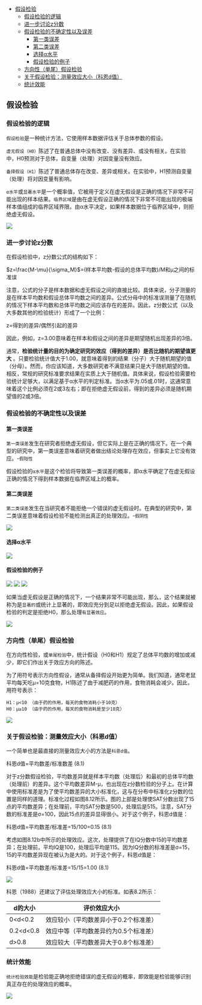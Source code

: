 - [假设检验](#%e5%81%87%e8%ae%be%e6%a3%80%e9%aa%8c)
  - [假设检验的逻辑](#%e5%81%87%e8%ae%be%e6%a3%80%e9%aa%8c%e7%9a%84%e9%80%bb%e8%be%91)
  - [进一步讨论z分数](#%e8%bf%9b%e4%b8%80%e6%ad%a5%e8%ae%a8%e8%ae%baz%e5%88%86%e6%95%b0)
  - [假设检验的不确定性以及误差](#%e5%81%87%e8%ae%be%e6%a3%80%e9%aa%8c%e7%9a%84%e4%b8%8d%e7%a1%ae%e5%ae%9a%e6%80%a7%e4%bb%a5%e5%8f%8a%e8%af%af%e5%b7%ae)
    - [第一类误差](#%e7%ac%ac%e4%b8%80%e7%b1%bb%e8%af%af%e5%b7%ae)
    - [第二类误差](#%e7%ac%ac%e4%ba%8c%e7%b1%bb%e8%af%af%e5%b7%ae)
    - [选择α水平](#%e9%80%89%e6%8b%a9%ce%b1%e6%b0%b4%e5%b9%b3)
    - [假设检验的例子](#%e5%81%87%e8%ae%be%e6%a3%80%e9%aa%8c%e7%9a%84%e4%be%8b%e5%ad%90)
  - [方向性（单尾）假设检验](#%e6%96%b9%e5%90%91%e6%80%a7%e5%8d%95%e5%b0%be%e5%81%87%e8%ae%be%e6%a3%80%e9%aa%8c)
  - [关于假设检验：测量效应大小（科恩d值）](#%e5%85%b3%e4%ba%8e%e5%81%87%e8%ae%be%e6%a3%80%e9%aa%8c%e6%b5%8b%e9%87%8f%e6%95%88%e5%ba%94%e5%a4%a7%e5%b0%8f%e7%a7%91%e6%81%a9d%e5%80%bc)
  - [统计效能](#%e7%bb%9f%e8%ae%a1%e6%95%88%e8%83%bd)

## 假设检验
### 假设检验的逻辑
`假设检验`是一种统计方法，它使用样本数据评估关于总体参数的假设。

`虚无假设（H0）`陈述了在普通总体中没有改变、没有差异、或没有相关。在实验中，H0预测对于总体，自变量（处理）对因变量没有效应。

`备择假设（H1）`陈述了普通总体存在改变、差异或相关。在实验中，H1预测自变量（处理）将对因变量有影响。

`α水平`或`显著水平`是一个概率值，它被用于定义在虚无假设是正确的情况下非常不可能出现的样本结果。`临界区域`是由在虚无假设正确的情况下非常不可能出现的极端样本值组成的临界区域界限。由α水平决定，如果样本数据位于临界区域中，则拒绝虚无假设。

![](hypothesis-testing1.png)

### 进一步讨论z分数
在假设检验中，z分数公式的结构如下：

$z=\frac{M-\mu}{\sigma_M}$=(样本平均数-假设的总体平均数)/M和μ之间的标准误

注意，公式的分子是样本数据和虚无假设之间的直接比较。具体来说，分子测量的是在样本平均数和假设总体平均数之间的差异。公式分母中的标准误测量了在随机的情况下样本平均数和总体平均数之间应该存在的差异。因此，z分数公式（以及大多数其他的检验统计）形成了一个比例：

z=得到的差异/偶然引起的差异

因此，例如，z=3.00意味着在样本和假设之间的差异是期望随机出现差异的3倍。

通常，**检验统计量的目的为确定研究的效应（得到的差异）是否比随机的期望值更大** 。只要检验统计值大于1.00，就意味着得到的结果（分子）大于随机期望的值（分母）。然而，你应该知道，大多数研究者不满意结果只是大于随机期望的值。相反，常规的研究标准要求结果在实质上大于随机值。具体来说，假设检验需要检验统计足够大，以满足基于α水平的判定标准。当α水平为.05或.01时，这通常意味着这个比例必须在2或3左右；即在拒绝虚无假设前，得到的差异必须是随机期望值的2或3倍。

### 假设检验的不确定性以及误差
#### 第一类误差
`第一类误差`发生在研究者拒绝虚无假设，但它实际上是在正确的情况下。在一个典型的研究中，第一类误差意味着研究者做出结论处理存在效应，但事实上它没有效应。-`假阳性`

假设检验的`α水平`是这个检验将导致第一类误差的概率，即α水平确定了在虚无假设正确的情况下得到样本数据在临界区域上的概率。

#### 第二类误差
`第二类误差`发生在当研究者不能拒绝一个错误的虚无假设时。在典型的研究中，第二类误差意味着假设检验不能检测出真正的处理效应。-`假阴性`

![](hypothesis-testing2.png)

#### 选择α水平
![](hypothesis-testing3.png)

#### 假设检验的例子
![](hypothesis-testing4.png)
![](hypothesis-testing5.png)
![](hypothesis-testing6.png)

如果当虚无假设是正确的情况下，一个结果非常不可能出现，那么，这个结果就被称为是`显著的`或统计上显著的，即效应充分到足以拒绝虚无假设。因此，如果假设检验的判定是拒绝H0，那么处理`有显著效应`。

![](hypothesis-testing7.png)

### 方向性（单尾）假设检验
在方向性检验，或`单尾检验`中，统计假设（H0和H1）规定了总体平均数的增加或减少，即它们作出关于效应方向的陈述。

为了用符号表示方向性假设，通常从备择假设开始更为简单。我们知道，通常老鼠平均每天吃μ=10克食物，H1陈述了由于减肥药的作用，食物消耗会减少。因此，用符号表示：

```
H1：μ<10 （由于药的作用，每天的食物消耗小于10克）
H0：μ≥10 （由于药的作用，每天的食物消耗是至少10克）
```

![](hypothesis-testing8.png)

### 关于假设检验：测量效应大小（科恩d值）
一个简单也是最直接的测量效应大小的方法是`科恩d值`。

科恩d值=平均数差/标准数差 (8.1)

对于z分数假设检验，平均数差异就是样本平均数（处理后）和最初的总体平均数（处理前）的差异。这个平均数差异M-μ，也出现在z分数检验的分子上。在计算中使用标准差是为了使平均数差异的大小标准化，这与在分布中标准化z分数的位置是同样的道理。标准化过程如图8.12所示。图的上部是处理使SAT分数出现了15点的平均数差异；在处理前，平均SAT分数是500，处理后是515。注意，SAT分数的标准差是σ=100，因此15点的差异显得很小。对于这个例子，科恩d值是：

科恩d值=平均数差/标准差=15/100=0.15 (8.1)

考虑如图8.12b中所示的处理效应。这次，处理提供了在IQ分数中15的平均数差异；在处理前，平均IQ是100，处理后平均是115。因为IQ分数的标准差是σ=15，15的平均数差异现在被认为是大的。对于这个例子，科恩d值是：

科恩d值=平均数差/标准差=15/15=1.00 (8.1)

![](hypothesis-testing9.png)

科恩（1988）还建议了评估处理效应大小的标准。如表8.2所示：

d的大小 | 评价效应大小
----- | -----
0<d<0.2 | 效应较小（平均数差异小于0.2个标准差）
0.2<d<0.8 | 效应中等（平均数差异约为0.5个标准差）
d>0.8 | 效应较大（平均数差异大于0.8个标准差）

### 统计效能
`统计检验效能`是检验能正确地拒绝错误的虚无假设的概率，即效能是检验能够识别真正存在的处理效应的概率。

![](hypothesis-testing10.png)
